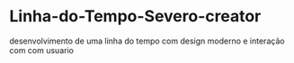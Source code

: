 # Linha-do-Tempo-Severo-creator
desenvolvimento de uma linha do tempo com design moderno e interação com com usuario

